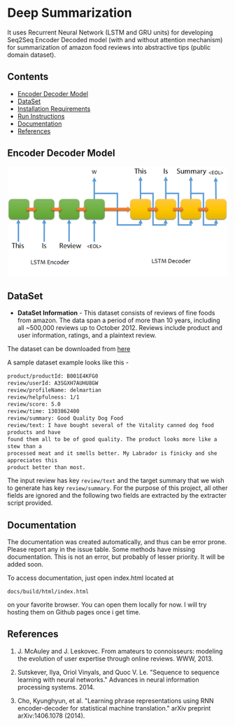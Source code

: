 # Deep Summarization
It uses Recurrent Neural Network (LSTM and GRU units) for developing Seq2Seq Encoder Decoded model (with and without attention mechanism) for summarization of amazon food reviews into abstractive tips (public domain dataset).

## Contents
- [Encoder Decoder Model](#encoder-decoder-model)
- [DataSet](#dataset)
- [Installation Requirements](#installation-requirements)
- [Run Instructions](#run-instructions)
- [Documentation](#documentation)
- [References](#references)

## Encoder Decoder Model
![Model](/assets/encoderdecoder.png)

## DataSet
- **DataSet Information** - This dataset consists of reviews of fine foods from amazon. The data span a period of more than 10 years, including all ~500,000 reviews up to October 2012. Reviews include product and user information, ratings, and a plaintext review.

The dataset can be downloaded from [here](https://snap.stanford.edu/data/web-FineFoods.html)

A sample dataset example looks like this -
```
product/productId: B001E4KFG0
review/userId: A3SGXH7AUHU8GW
review/profileName: delmartian
review/helpfulness: 1/1
review/score: 5.0
review/time: 1303862400
review/summary: Good Quality Dog Food
review/text: I have bought several of the Vitality canned dog food products and have
found them all to be of good quality. The product looks more like a stew than a
processed meat and it smells better. My Labrador is finicky and she appreciates this
product better than most.
```

The input review has key `review/text` and the target summary that we wish to generate has key `review/summary`. For the purpose of this project, all other fields are ignored and the following two fields are extracted by the extracter script provided.



## Documentation
The documentation was created automatically, and thus can be error prone. Please report any in the issue table. Some methods have missing documentation. This is not an error, but probably of lesser priority. It will be added soon.

To access documentation, just open index.html located at
```
docs/build/html/index.html
```
on your favorite browser. You can open them locally for now. I will try hosting them on Github pages once i get time. 
## References
1) J. McAuley and J. Leskovec. From amateurs to connoisseurs: modeling the evolution of user expertise through online reviews. WWW, 2013.

2) Sutskever, Ilya, Oriol Vinyals, and Quoc V. Le. "Sequence to sequence learning with neural networks." Advances in neural information processing systems. 2014.

3) Cho, Kyunghyun, et al. "Learning phrase representations using RNN encoder-decoder for statistical machine translation." arXiv preprint arXiv:1406.1078 (2014).
